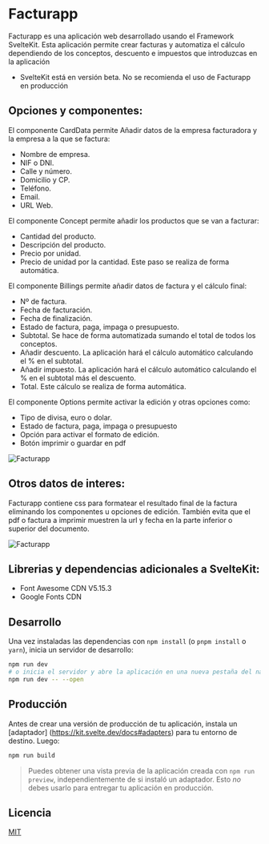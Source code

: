# Facturapp

Facturapp es una aplicación web desarrollado usando el Framework SvelteKit. Esta aplicación permite crear facturas y automatiza el cálculo dependiendo de los conceptos, descuento e impuestos que introduzcas en la aplicación

- SvelteKit está en versión beta. No se recomienda el uso de Facturapp en producción

## Opciones y componentes:

El componente CardData permite Añadir datos de la empresa facturadora y la empresa a la que se factura:

- Nombre de empresa.
- NIF o DNI.
- Calle y número.
- Domicilio y CP.
- Teléfono.
- Email.
- URL Web.

El componente Concept permite añadir los productos que se van a facturar:

- Cantidad del producto.
- Descripción del producto.
- Precio por unidad.
- Precio de unidad por la cantidad. Este paso se realiza de forma automática.

El componente Billings permite añadir datos de factura y el cálculo final:

- Nº de factura.
- Fecha de facturación.
- Fecha de finalización.
- Estado de factura, paga, impaga o presupuesto.
- Subtotal. Se hace de forma automatizada sumando el total de todos los conceptos.
- Añadir descuento. La aplicación hará el cálculo automático calculando el % en el subtotal.
- Añadir impuesto. La aplicación hará el cálculo automático calculando el % en el subtotal más el descuento.
- Total. Este cálculo se realiza de forma automática.

El componente Options permite activar la edición y otras opciones como:

- Tipo de divisa, euro o dolar.
- Estado de factura, paga, impaga o presupuesto
- Opción para activar el formato de edición.
- Botón imprimir o guardar en pdf

<img src="/static/img/Ejemplo-editor-facturapp.png" alt="Facturapp"/>

## Otros datos de interes:

Facturapp contiene css para formatear el resultado final de la factura eliminando los componentes u opciones de edición. También evita que el pdf o factura a imprimir muestren la url y fecha en la parte inferior o superior del documento.

<img src="/static/img/Ejemplo-factura-final.png" alt="Facturapp"/>

## Librerias y dependencias adicionales a SvelteKit:

- Font Awesome CDN V5.15.3
- Google Fonts CDN

## Desarrollo

Una vez instaladas las dependencias con `npm install` (o `pnpm install` o `yarn`), inicia un servidor de desarrollo:

```bash
npm run dev
# o inicia el servidor y abre la aplicación en una nueva pestaña del navegador
npm run dev -- --open
```

## Producción

Antes de crear una versión de producción de tu aplicación, instala un [adaptador] (https://kit.svelte.dev/docs#adapters) para tu entorno de destino. Luego:

```bash
npm run build
```

> Puedes obtener una vista previa de la aplicación creada con `npm run preview`, independientemente de si instaló un adaptador. Esto _no_ debes usarlo para entregar tu aplicación en producción.

## Licencia

[MIT](LICENSE.md)
